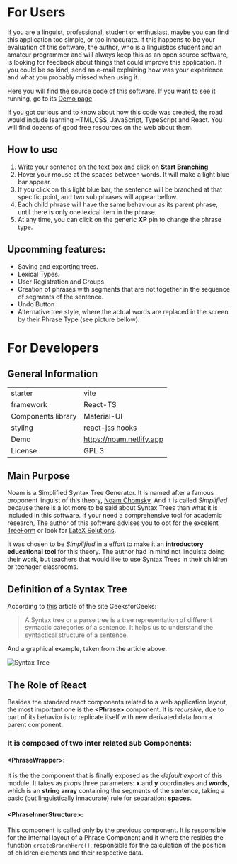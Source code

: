 # For Users
If you are a linguist, professional, student or enthusiast, maybe you can find this application too simple, or too innacurate. If this happens to be your evaluation of this software, the author, who is a linguistics student and an amateur programmer and will always keep this as an open source software, is looking for feedback about things that could improve this application. If you could be so kind, send an e-mail explaining how was your experience and what you probably missed when using it.

Here you will find the source code of this software. If you want to see it running, go to its [Demo page](https://noam.netlify.app)

If you got curious and to know about how this code was created, the road would include learning HTML,CSS, JavaScript, TypeScript and React. You will find dozens of good free resources on the web about them.

## How to use
1. Write your sentence on the text box and click on **Start Branching**
2. Hover your mouse at the spaces between words. It will make a light blue bar appear.
3. If you click on this light blue bar, the sentence will be branched at that specific point, and two sub phrases will appear bellow.
4. Each child phrase will have the same behaviour as its parent phrase, until there is only one lexical item in the phrase.
5. At any time, you can click on the generic **XP** pin to change the phrase type.

## Upcomming features:
+ Saving and exporting trees.
+ Lexical Types.
+ User Registration and Groups
+ Creation of phrases with segments that are not together in the sequence of segments of the sentence. 
+ Undo Button
+ Alternative tree style, where the actual words are replaced in the screen by their Phrase Type (see picture bellow).

# For Developers

## General Information

|   |   |
|---|---|
|starter|vite|
|framework|React-TS|
|Components library|Material-UI|
|styling|react-jss hooks|
|Demo|https://noam.netlify.app|
|License| GPL 3|

## Main Purpose
Noam is a Simplified Syntax Tree Generator. It is named after a famous proponent linguist of this theory, [Noam Chomsky](https://en.wikipedia.org/wiki/Noam_Chomsky). And it is called _Simplified_ because there is a lot more to be said about Syntax Trees than what it is included in this software. If your need a comprehensive tool for academic research, The author of this software advises you to opt for the excelent [TreeForm](https://sourceforge.net/projects/treeform/) or look for [LateX Solutions](https://duckduckgo.com/?q=latex+syntax+tree).

It was chosen to be _Simplified_ in a effort to make it an __introductory educational tool__ for this theory. The author had in mind not linguists doing their work, but teachers that would like to use Syntax Trees in their children or teenager classrooms.

## Definition of a Syntax Tree
According to [this](https://www.geeksforgeeks.org/syntax-tree-natural-language-processing/) article of the site GeeksforGeeks:
>A Syntax tree or a parse tree is a tree representation of different syntactic categories of a sentence. It helps us to understand the syntactical structure of a sentence.

And a graphical example, taken from the article above:

![Syntax Tree](https://media.geeksforgeeks.org/wp-content/uploads/20200329230855/Syntax1.png)


## The Role of React
Besides the standard react components related to a web application layout, the most important one is the __\<Phrase>__ component. It is _recursive_, due to part of its behavior is to replicate itself with new derivated data from a parent component.

### It is composed of two inter related sub Components:

#### __\<PhraseWrapper>:__
It is the the component that is finally exposed as the _default export_ of this module. It takes as _props_ three parameters: **x** and **y** coordinates and **words**, which is an **string array** containing the segments of the sentence, taking a basic (but linguistically innacurate) rule for separation: **spaces**.

#### __\<PhraseInnerStructure>:__
This component is called only by the previous component. It is responsible for the internal layout of a Phrase Component and it where the resides the function `createBranchHere()`, responsible for the calculation of the position of children elements and their respective data.
